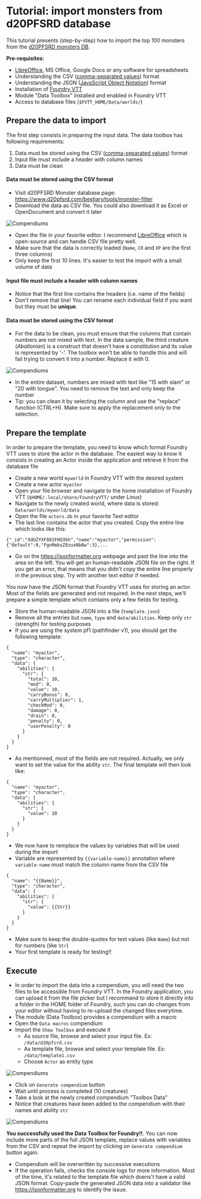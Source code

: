 # Tutorial: import monsters from d20PFSRD database

This tutorial presents (step-by-step) how to import the top 100 monsters from the [d20PFSRD monsters DB](https://www.d20pfsrd.com/bestiary/tools/monster-filter).

**Pre-requisites**:
* [LibreOffice](https://www.libreoffice.org/), MS Office, Google Docs or any software for spreadsheets
* Understanding the CSV ([comma-separated values](https://en.wikipedia.org/wiki/Comma-separated_values)) format
* Understanding the JSON ([JavaScript Object Notation](https://fr.wikipedia.org/wiki/JavaScript_Object_Notation)) format
* Installation of [Foundry VTT](https://foundryvtt.com/)
* Module "Data Toolbox" installed and enabled in Foundry VTT
* Access to database files (`$FVTT_HOME/Data/worlds/`)

## Prepare the data to import

The first step consists in preparing the input data. The data toolbox has following requirements:
1. Data must be stored using the CSV ([comma-separated values](https://en.wikipedia.org/wiki/Comma-separated_values)) format
1. Input file must include a header with column names
1. Data must be clean

#### Data must be stored using the CSV format 

* Visit d20PFSRD Monster database page: https://www.d20pfsrd.com/bestiary/tools/monster-filter
* Download the data as CSV file. You could also download it as Excel or OpenDocument and convert it later

![Compendiums](../img/export-as-csv.jpg)

* Open the file in your favorite editor. I recommend [LibreOffice](https://www.libreoffice.org/) which is open-source and can handle CSV file pretty well.
* Make sure that the data is correctly loaded (`Name`, `CR` and `XP` are the first three columns)
* Only keep the first 10 lines. It's easier to test the import with a small volume of data

#### Input file must include a header with column names

* Notice that the first line contains the headers (i.e. name of the fields)
* Don't remove that line! You can rename each individual field if you want but they must be **unique**.

#### Data must be stored using the CSV format 

* For the data to be clean, you must ensure that the columns that contain numbers are not mixed with text. In the data sample, the third creature (*Aballonian*)
is a construct that doesn't have a constitution and its value is represented by '-'. The toolbox won't be able to handle this and will fail trying to convert
it into a number. Replace it with 0.

![Compendiums](../img/clean-data.jpg)

* In the entire dataset, numbers are mixed with text like "15 with slam" or "20 with tongue". You need to remove the text and only keep the number
* Tip: you can clean it by selecting the column and use the "replace" function (CTRL+H). Make sure to apply the replacement only to the selection.

## Prepare the template

In order to prepare the template, you need to know which format Foundry VTT uses to store the actor in the database. The easiest way to know it
consists in creating an Actor inside the application and retrieve it from the database file

* Create a new world `myworld` in Foundry VTT with the desired system
* Create a new actor `myactor`
* Open your file browser and navigate to the home installation of Foundry VTT (`$HOME/.local/share/FoundryVTT/` under Linux)
* Navigate to the newly created world, where data is stored: `Data/worlds/myworld/data`
* Open the file `actors.db` in your favorite Text editor
* The last line contains the actor that you created. Copy the entire line which looks like this:
```
{"_id":"XdUZYXF881FHO3bh","name":"myactor","permission":{"default":0,"FgnRmbsZ0zuxNbBw":3},...
```
* Go on the https://jsonformatter.org webpage and past the line into the area on the left. You will get an human-readable JSON file on the right. If you get an error, that means that you didn't copy the entire line properly in the previous step. Try with another text editor if needed.

You now have the JSON format that Foundry VTT uses for storing an actor. Most of the fields are generated and not required. In the next steps, we'll prepare a simple template
which contains only a few fields for testing. 

* Store the human-readable JSON into a file (`template.json`)
* Remove all the entries but `name`, `type` and `data/abilities`. Keep only `str` (strength) for testing purposes
* If you are using the system pf1 (pathfinder v1), you should get the following template:

```
{
  "name": "myactor",
  "type": "character",
  "data": {
    "abilities": {
      "str": {
        "total": 10,
        "mod": 0,
        "value": 10,
        "carryBonus": 0,
        "carryMultiplier": 1,
        "checkMod": 0,
        "damage": 0,
        "drain": 0,
        "penalty": 0,
        "userPenalty": 0
      }
    }
  }
}
```

* As mentionned, most of the fields are not required. Actually, we only want to set the value for the ability `str`. The final template will then look like:
```
{
  "name": "myactor",
  "type": "character",
  "data": {
    "abilities": {
      "str": {
        "value": 10
      }
    }
  }
}
```

* We now have to remplace the values by variables that will be used during the import
* Variable are represented by `{{variable-name}}` annotation where `variable-name` must match the column name from the CSV file
```
{
  "name": "{{Name}}",
  "type": "character",
  "data": {
    "abilities": {
      "str": {
        "value": {{Str}}
      }
    }
  }
}
```

* Make sure to keep the double-quotes for text values (like `Name`) but not for numbers (like `Str`)
* Your first template is ready for testing!!


## Execute

* In order to import the data into a compendium, you will need the two files to be accessible from Foundry VTT. 
In the Foundry application, you can upload it from the file picker but I recommand to store it directly into a folder
in the HOME folder of Foundry, such you can do changes from your editor without having to re-upload the changed files
everytime.
* The module (Data Toolbox) provides a compendium with a macro
* Open the `Data macros` compendium
* Import the `Show Toolbox` and execute it
  * As source file, browse and select your input file. Ex: `/data/d20pfsrd.csv`
  * As template file, browse and select your template file. Ex: `/data/template1.csv`
  * Choose `Actor` as entity type

![Compendiums](../img/import-data.jpg)

* Click on `Generate compendium` button
* Wait until process is completed (10 creatures)
* Take a look at the newly created compendium "Toolbox Data"
* Notice that creatures have been added to the compendium with their names and ability `str`

![Compendiums](../img/compendium-generated.jpg)

**You successfully used the Data Toolbox for Foundry!!**. You can now include more parts of the full JSON template, replace values with variables from the CSV and repeat the import by clicking on `Generate compendium` button again.

* Compendium will be overwritten by successive executions
* If the operation fails, checks the console logs for more information. Most of the time, it's related to the template file which doens't have a valid JSON format. Copy-paste the generated JSON data into a validator like https://jsonformatter.org to identify the issue.


